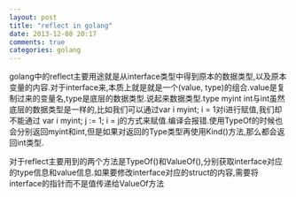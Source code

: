 ```yaml
---
layout: post
title: "reflect in golang"
date: 2013-12-08 20:17
comments: true
categories: golang
---
```


golang中的reflect主要用途就是从interface类型中得到原本的数据类型,以及原本变量的内容.对于interface来,本质上就是就是一个(value, type)的组合.value是复制过来的变量名,type是底层的数据类型.说起来数据类型.type myint int与int虽然底层的数据类型是一样的,比如我们可以通过var i myint; i = 1对i进行赋值,我们却不能通过 var i myint; j := 1; i = j的方式来赋值.编译会报错.使用TypeOf的时候也会分别返回myint和int,但是如果对返回的Type类型再使用Kind()方法,那么都会返回int类型.

对于reflect主要用到的两个方法是TypeOf()和ValueOf(),分别获取interface对应的type信息和value信息.如果要修改interface对应的struct的内容,需要将interface的指针而不是值传递给ValueOf方法